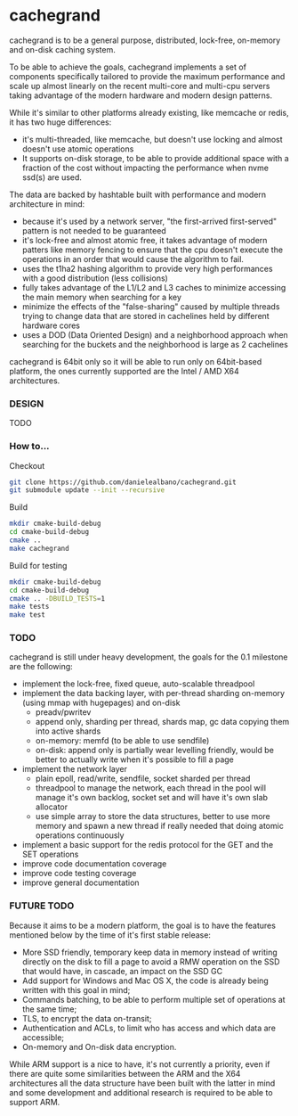 cachegrand
==========

cachegrand is to be a general purpose, distributed, lock-free, on-memory and on-disk caching system.

To be able to achieve the goals, cachegrand implements a set of components specifically tailored to provide the maximum
performance and scale up almost linearly on the recent multi-core and multi-cpu servers taking advantage of the modern
hardware and modern design patterns.

While it's similar to other platforms already existing, like memcache or redis, it has two huge differences:
- it's multi-threaded, like memcache, but doesn't use locking and almost doesn't use atomic operations
- It supports on-disk storage, to be able to provide additional space with a fraction of the cost without impacting the
performance when nvme ssd(s) are used. 

The data are backed by hashtable built with performance and modern architecture in mind:
- because it's used by a network server, "the first-arrived first-served" pattern is not needed to be guaranteed
- it's lock-free and almost atomic free, it takes advantage of modern patters like memory fencing to ensure that the cpu
doesn't execute the operations in an order that would cause the algorithm to fail.
- uses the t1ha2 hashing algorithm to provide very high performances with a good distribution (less collisions)
- fully takes advantage of the L1/L2 and L3 caches to minimize accessing the main memory when searching for a key
- minimize the effects of the "false-sharing" caused by multiple threads trying to change data that are stored in
cachelines held by different hardware cores
- uses a DOD (Data Oriented Design) and a neighborhood approach when searching for the buckets and the neighborhood is
large as 2 cachelines

cachegrand is 64bit only so it will be able to run only on 64bit-based platform, the ones currently supported are the
Intel / AMD X64 architectures.

### DESIGN

TODO

### How to...

Checkout

```bash
git clone https://github.com/danielealbano/cachegrand.git
git submodule update --init --recursive
```

Build
```bash
mkdir cmake-build-debug
cd cmake-build-debug
cmake ..
make cachegrand
```

Build for testing
```bash
mkdir cmake-build-debug
cd cmake-build-debug
cmake .. -DBUILD_TESTS=1
make tests
make test
```

### TODO

cachegrand is still under heavy development, the goals for the 0.1 milestone are the following:
- implement the lock-free, fixed queue, auto-scalable threadpool
- implement the data backing layer, with per-thread sharding on-memory (using mmap with hugepages) and on-disk
    - preadv/pwritev
    - append only, sharding per thread, shards map, gc data copying them into active shards
    - on-memory: memfd (to be able to use sendfile)
    - on-disk: append only is partially wear levelling friendly, would be better to actually write when it's possible to
      fill a page
- implement the network layer
    - plain epoll, read/write, sendfile, socket sharded per thread
    - threadpool to manage the network, each thread in the pool will manage it's own backlog, socket set and will have it's own
      slab allocator
    - use simple array to store the data structures, better to use more memory and spawn a new thread if really needed
      that doing atomic operations continuously 
- implement a basic support for the redis protocol for the GET and the SET operations
- improve code documentation coverage
- improve code testing coverage
- improve general documentation

### FUTURE TODO

Because it aims to be a modern platform, the goal is to have the features mentioned below by the time of it's first
stable release:
- More SSD friendly, temporary keep data in memory instead of writing directly on the disk to fill a page to avoid a RMW
  operation on the SSD that would have, in cascade, an impact on the SSD GC
- Add support for Windows and Mac OS X, the code is already being written with this goal in mind;
- Commands batching, to be able to perform multiple set of operations at the same time;
- TLS, to encrypt the data on-transit;
- Authentication and ACLs, to limit who has access and which data are accessible;
- On-memory and On-disk data encryption.

While ARM support is a nice to have, it's not currently a priority, even if there are quite some similarities between
the ARM and the X64 architectures all the data structure have been built with the latter in mind and some development
and additional research is required to be able to support ARM.
